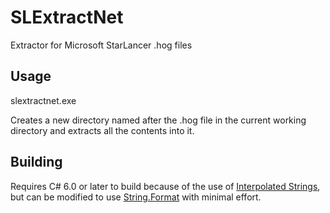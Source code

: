 # SLExtractNet
Extractor for Microsoft StarLancer .hog files

## Usage

   slextractnet.exe <hogfile>

Creates a new directory named after the .hog file in the current working directory and extracts all the contents into it.

## Building
Requires C# 6.0 or later to build because of the use of [Interpolated Strings](https://docs.microsoft.com/en-us/dotnet/csharp/language-reference/keywords/interpolated-strings), but can be modified to use [String.Format](https://msdn.microsoft.com/en-us/library/system.string.format(v=vs.110).aspx) with minimal effort.

